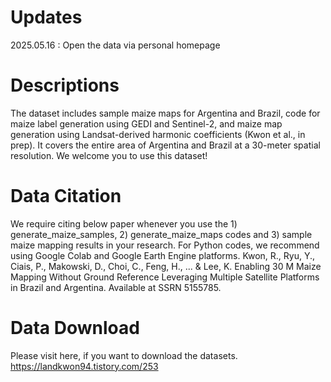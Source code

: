 # Updates
2025.05.16 : Open the data via personal homepage

# Descriptions
The dataset includes sample maize maps for Argentina and Brazil, code for maize label generation using GEDI and Sentinel-2, and maize map generation using Landsat-derived harmonic coefficients (Kwon et al., in prep).
It covers the entire area of Argentina and Brazil at a 30-meter spatial resolution. We welcome you to use this dataset!

# Data Citation
We require citing below paper whenever you use the 1) generate_maize_samples, 2) generate_maize_maps codes and 3) sample maize mapping results in your research.
For Python codes, we recommend using Google Colab and Google Earth Engine platforms.
Kwon, R., Ryu, Y., Ciais, P., Makowski, D., Choi, C., Feng, H., ... & Lee, K. Enabling 30 M Maize Mapping Without Ground Reference Leveraging Multiple Satellite Platforms in Brazil and Argentina. Available at SSRN 5155785.

# Data Download
Please visit here, if you want to download the datasets. https://landkwon94.tistory.com/253
